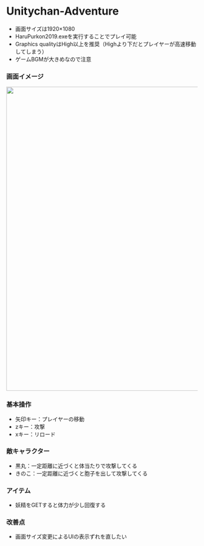 # Unitychan-Adventure

* 画面サイズは1920×1080
* HaruPurkon2019.exeを実行することでプレイ可能
* Graphics qualityはHigh以上を推奨（Highより下だとプレイヤーが高速移動してしまう）
* ゲームBGMが大きめなので注意

### 画面イメージ
<img src="https://user-images.githubusercontent.com/55573165/111335284-9ad94700-86b7-11eb-97bb-656e621c7e5c.png" width="800">

### 基本操作
* 矢印キー：プレイヤーの移動
* zキー：攻撃
* xキー：リロード

### 敵キャラクター
* 黒丸：一定距離に近づくと体当たりで攻撃してくる
* きのこ：一定距離に近づくと胞子を出して攻撃してくる

### アイテム
* 妖精をGETすると体力が少し回復する

### 改善点
* 画面サイズ変更によるUIの表示ずれを直したい

